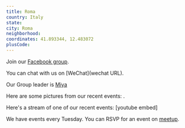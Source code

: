 ```yaml
---
title: Roma
country: Italy
state: 
city: Roma
neighborhood: 
coordinates: 41.893344, 12.483072
plusCode:
---
```

Join our [Facebook group](https://www.facebook.com/groups/free.code.camp.roma).

You can chat with us on [WeChat](wechat URL).

Our Group leader is [Miya](freecodecamp.org/miya)

Here are some pictures from our recent events:
![]().

Here's a stream of one of our recent events:
[youtube embed]

We have events every Tuesday. You can RSVP for an event on [meetup](meetupurl).

